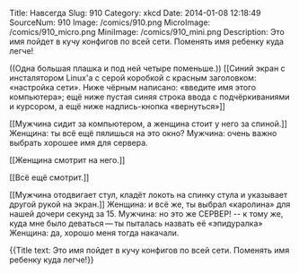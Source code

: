 Title: Навсегда 
Slug: 910 
Category: xkcd 
Date: 2014-01-08 12:18:49 
SourceNum: 910 
Image: /comics/910.png 
MicroImage: /comics/910_micro.png 
MiniImage: /comics/910_mini.png 
Description: Это имя пойдет в кучу конфигов по всей сети. Поменять имя ребенку куда легче! 

((Одна большая плашка и под ней четыре поменьше.))
[[Синий экран с инсталятором Linux'а с серой коробкой с красным заголовком: «настройка сети». Ниже чёрным написано: «введите имя этого компьютера»; ещё ниже пустая синяя строка ввода с подчёркиваниями и курсором, а ещё ниже надпись-кнопка «вернуться»]]

[[Мужчина сидит за компьютером, а женщина стоит у него за спиной.]]
Женщина: ты всё ещё пялишься на это окно?
Мужчина: очень важно выбрать хорошее имя для сервера.

[[Женщина смотрит на него.]]

[[Всё ещё смотрит.]]

[[Мужчина отодвигает стул, кладёт локоть на спинку стула и указывает другой рукой на экран.]]
Женщина: и всё же, ты выбрал «каролина» для нашей дочери секунд за 15.
Мужчина: но это же СЕРВЕР!
 -- к тому же, куда мне было деваться — ты пыталась назвать её «эпидуралка»
Женщина: да, хорошо меня тогда накачали.

{{Title text: Это имя пойдет в кучу конфигов по всей сети. Поменять имя ребенку куда легче!}} 